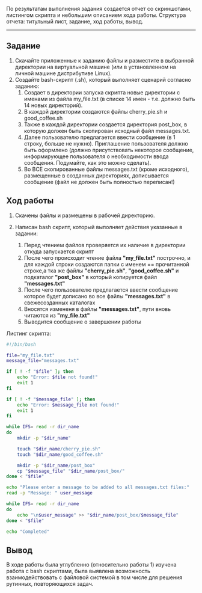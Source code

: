 По результатам выполнения задания создается отчет со скриншотами, листингом скрипта и небольшим описанием хода работы.
Структура отчета: титульный лист, задание, ход работы, вывод.

---

## Задание

1. Скачайте приложенные к заданию файлы и разместите в выбранной директории на виртуальной машине (или в установленном на личной машине дистрибутиве Linux).
1. Создайте bash-скрипт (.sh), который выполняет сценарий согласно заданию:
   1. Создает в директории запуска скрипта новые директории с именами из файла my_file.txt (в списке 14 имен - т.е. должно быть 14 новых директорий).
   1. В каждой директории создаются файлы cherry_pie.sh и good_coffee.sh
   1. Также в каждой директории создается директория post_box, в которую должен быть скопирован исходный файл messages.txt.
   1. Далее пользователю предлагается ввести сообщение (в 1 строку, больше не нужно). Приглашение пользователя должно быть оформлено (должно присутствовать некоторое сообщение, информирующее пользователя о необходимости ввода сообщения. Подумайте, как это можно сделать).
   1. Во ВСЕ скопированные файлы messages.txt (кроме исходного), размещенные в созданных директориях, дописывается сообщение (файл не должен быть полностью переписан!)

## Ход работы

1. Скачены файлы и размещены в рабочей директорию.
2. Написан bash скрипт, который выполняет действия указанные в задании:

   1. Перед чтением файлов проверяется их наличие в директории откуда запускается скрипт
   2. После чего происходит чтение файла **"my_file.txt"** построчно, и для каждой строки создаются папки с именем == прочитанной строке,а тка же файлы **"cherry_pie.sh"**, **"good_coffee.sh"** и подкаталог **"post_box"** в который копируется файл **"messages.txt"**
   3. После чего пользователю предлагается ввести сообщение которое будет дописано во все файлы **"messages.txt"** в свежесозданных каталогах
   4. Вносятся измененя в файлы **"messages.txt"**, пути вновь читаются из **"my_file.txt"**
   5. Выводится сообщение о завершении работы

Листинг скрипта:

```sh
#!/bin/bash

file="my_file.txt"
message_file="messages.txt"

if [ ! -f "$file" ]; then
    echo "Error: $file not found!"
    exit 1
fi

if [ ! -f "$message_file" ]; then
    echo "Error: $message_file not found!"
    exit 1
fi

while IFS= read -r dir_name
do
    mkdir -p "$dir_name"

    touch "$dir_name/cherry_pie.sh"
    touch "$dir_name/good_coffee.sh"

    mkdir -p "$dir_name/post_box"
    cp "$message_file" "$dir_name/post_box/"
done < "$file"

echo "Please enter a message to be added to all messages.txt files:"
read -p "Message: " user_message

while IFS= read -r dir_name
do
    echo "\n$user_message" >> "$dir_name/post_box/$message_file"
done < "$file"

echo "Completed"

```

## Вывод

В ходе работы была углубленно (относительно работы 1) изучена работа с bash скриптами, была выявлена возможность взаимодействовать с файловой системой в том числе для решения рутинных, повторяющихся задач.
